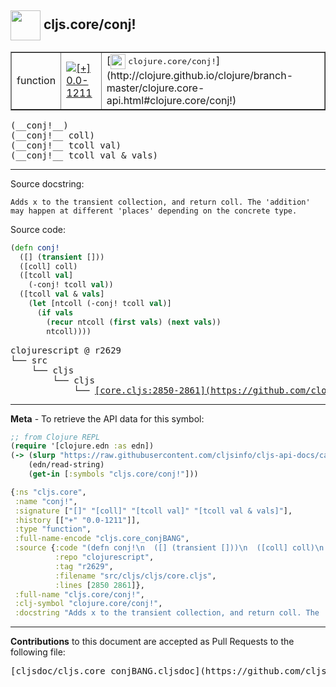 ## <img width="48px" valign="middle" src="http://i.imgur.com/Hi20huC.png"> cljs.core/conj!

 <table border="1">
<tr>

<td>function</td>
<td><a href="https://github.com/cljsinfo/cljs-api-docs/tree/0.0-1211"><img valign="middle" alt="[+] 0.0-1211" src="https://img.shields.io/badge/+-0.0--1211-lightgrey.svg"></a> </td>
<td>
[<img height="24px" valign="middle" src="http://i.imgur.com/1GjPKvB.png"> <samp>clojure.core/conj!</samp>](http://clojure.github.io/clojure/branch-master/clojure.core-api.html#clojure.core/conj!)
</td>
</tr>
</table>

 <samp>
(__conj!__)<br>
</samp>
 <samp>
(__conj!__ coll)<br>
</samp>
 <samp>
(__conj!__ tcoll val)<br>
</samp>
 <samp>
(__conj!__ tcoll val & vals)<br>
</samp>

---




Source docstring:

```
Adds x to the transient collection, and return coll. The 'addition'
may happen at different 'places' depending on the concrete type.
```

Source code:

```clj
(defn conj!
  ([] (transient []))
  ([coll] coll)
  ([tcoll val]
    (-conj! tcoll val))
  ([tcoll val & vals]
    (let [ntcoll (-conj! tcoll val)]
      (if vals
        (recur ntcoll (first vals) (next vals))
        ntcoll))))
```

 <pre>
clojurescript @ r2629
└── src
    └── cljs
        └── cljs
            └── <ins>[core.cljs:2850-2861](https://github.com/clojure/clojurescript/blob/r2629/src/cljs/cljs/core.cljs#L2850-L2861)</ins>
</pre>


---

__Meta__ - To retrieve the API data for this symbol:

```clj
;; from Clojure REPL
(require '[clojure.edn :as edn])
(-> (slurp "https://raw.githubusercontent.com/cljsinfo/cljs-api-docs/catalog/cljs-api.edn")
    (edn/read-string)
    (get-in [:symbols "cljs.core/conj!"]))
```

```clj
{:ns "cljs.core",
 :name "conj!",
 :signature ["[]" "[coll]" "[tcoll val]" "[tcoll val & vals]"],
 :history [["+" "0.0-1211"]],
 :type "function",
 :full-name-encode "cljs.core_conjBANG",
 :source {:code "(defn conj!\n  ([] (transient []))\n  ([coll] coll)\n  ([tcoll val]\n    (-conj! tcoll val))\n  ([tcoll val & vals]\n    (let [ntcoll (-conj! tcoll val)]\n      (if vals\n        (recur ntcoll (first vals) (next vals))\n        ntcoll))))",
          :repo "clojurescript",
          :tag "r2629",
          :filename "src/cljs/cljs/core.cljs",
          :lines [2850 2861]},
 :full-name "cljs.core/conj!",
 :clj-symbol "clojure.core/conj!",
 :docstring "Adds x to the transient collection, and return coll. The 'addition'\nmay happen at different 'places' depending on the concrete type."}

```

---

__Contributions__ to this document are accepted as Pull Requests to the following file:

 <pre>
[cljsdoc/cljs.core_conjBANG.cljsdoc](https://github.com/cljsinfo/cljs-api-docs/blob/master/cljsdoc/cljs.core_conjBANG.cljsdoc)
</pre>

